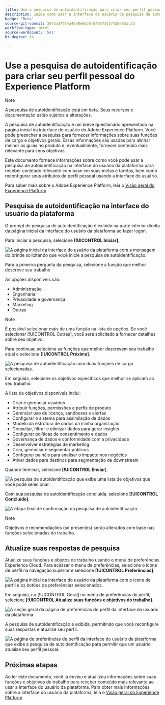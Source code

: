 ```yaml
---
title: Use a pesquisa de autoidentificação para criar seu perfil pessoal do Experience Platform
description: Saiba como usar a interface de usuário da pesquisa de autoidentificação para receber conteúdo relevante com base em suas funções de trabalho e objetivos relacionados.
badge: "Beta"
source-git-commit: 30fdad7f84a49a8e0db6fdf6571d1742de53ac2d
workflow-type: tm+mt
source-wordcount: '561'
ht-degree: 1%

---
```


# Use a pesquisa de autoidentificação para criar seu perfil pessoal do Experience Platform

>[!NOTE]
>
>A pesquisa de autoidentificação está em beta. Seus recursos e documentação estão sujeitos a alterações.

A pesquisa de autoidentificação é um breve questionário apresentado na página inicial da interface do usuário do Adobe Experience Platform. Você pode preencher a pesquisa para fornecer informações sobre suas funções de cargo e objetivos gerais. Essas informações são usadas para alinhar melhor os guias no produto e, eventualmente, fornecer conteúdo mais relevante para seus objetivos.

Este documento fornece informações sobre como você pode usar a pesquisa de autoidentificação na interface do usuário da plataforma para receber conteúdo relevante com base em suas metas e tarefas, bem como reconfigurar seus atributos de perfil pessoal usando a interface do usuário.

Para saber mais sobre o Adobe Experience Platform, leia o [Visão geral do Experience Platform](home.md).

## Pesquisa de autoidentificação na interface do usuário da plataforma

O prompt de pesquisa de autoidentificação é exibido na parte inferior direita da página inicial da interface do usuário da plataforma ao fazer logon.

Para iniciar a pesquisa, selecione **[!UICONTROL Iniciar]**.

![A página inicial da interface do usuário da plataforma com a mensagem do brinde solicitando que você inicie a pesquisa de autoidentificação.](./images/survey/survey-prompt.png)

Para a primeira pergunta da pesquisa, selecione a função que melhor descreve seu trabalho.

As opções disponíveis são:

* Administração
* Engenharia
* Privacidade e governança
* Marketing
* Outras

>[!NOTE]
>
>É possível selecionar mais de uma função na lista de opções. Se você selecionar [!UICONTROL Outras], você será solicitado a fornecer detalhes sobre seu objetivo.

Para continuar, selecione as funções que melhor descrevem seu trabalho atual e selecione **[!UICONTROL Próximo]**.

![A pesquisa de autoidentificação com duas funções de cargo selecionadas.](./images/survey/select-functions.png)

Em seguida, selecione os objetivos específicos que melhor se aplicam ao seu trabalho.

A lista de objetivos disponíveis inclui:

* Criar e gerenciar usuários
* Atribuir funções, permissões e perfis de produto
* Gerenciar uso de licença, sandboxes e alertas
* Configurar o sistema para assimilação de dados
* Modelo da estrutura de dados da minha organização
* Consultar, filtrar e otimizar dados para gerar insights
* Configurar políticas de consentimento e dados
* Governança de dados e conformidade com a privacidade
* Desenvolver estratégias de marketing
* Criar, gerenciar e segmentar públicos
* Configurar painéis para analisar o impacto nos negócios
* Ativar dados para destinos para segmentação de downstream

Quando terminar, selecione **[!UICONTROL Enviar]**.

![A pesquisa de autoidentificação que exibe uma lista de objetivos que você pode selecionar.](./images/survey/select-objectives.png)

Com sua pesquisa de autoidentificação concluída, selecione **[!UICONTROL Concluído]**.

![A etapa final de confirmação da pesquisa de autoidentificação.](./images/survey/survey-complete.png)

>[!NOTE]
>
>Objetivos e recomendações (se presentes) serão alterados com base nas funções selecionadas do trabalho.

## Atualize suas respostas de pesquisa

Atualize suas funções e objetos de trabalho usando o menu de preferências Experience Cloud. Para acessar o menu de preferências, selecione o ícone de perfil na navegação superior e selecione **[!UICONTROL Preferências]**.

![A página inicial da interface do usuário da plataforma com o ícone de perfil e os botões de preferências selecionados.](./images/survey/preferences.png)

Em seguida, no [!UICONTROL Geral] no menu de preferências do perfil, selecione **[!UICONTROL Atualize suas funções e objetivos do trabalho]**.

![A seção geral da página de preferências do perfil da interface do usuário da plataforma](./images/survey/update.png)

A pesquisa de autoidentificação é exibida, permitindo que você reconfigure suas respostas e atualize seu perfil.

![A página de preferências de perfil da interface do usuário da plataforma que exibe a pesquisa de autoidentificação para permitir que um usuário atualize seu perfil pessoal.](./images/survey/new-survey.png)

## Próximas etapas

Ao ler este documento, você já enviou e atualizou informações sobre suas funções e objetivos de trabalho para receber conteúdo mais relevante ao usar a interface do usuário da plataforma. Para obter mais informações sobre a interface do usuário da plataforma, leia o [Visão geral do Experience Platform](home.md).
